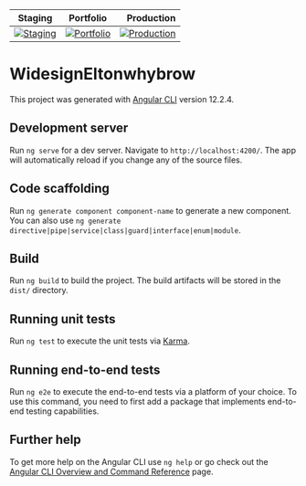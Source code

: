 
|Staging         |Portfolio          |Production       |
| -------------- |:-----------------:| ---------------:|
| [![Staging](https://github.com/EltonWhybrow/widesign-eltonwhybrow/actions/workflows/staging_release.yml/badge.svg?branch=staging)](https://github.com/EltonWhybrow/widesign-eltonwhybrow/actions/workflows/staging_release.yml)|  [![Portfolio](https://github.com/EltonWhybrow/widesign-eltonwhybrow/actions/workflows/portfolio_release.yml/badge.svg?branch=portfolio)](https://github.com/EltonWhybrow/widesign-eltonwhybrow/actions/workflows/portfolio_release.yml) | [![Production](https://github.com/EltonWhybrow/widesign-eltonwhybrow/actions/workflows/prod_release.yml/badge.svg)](https://github.com/EltonWhybrow/widesign-eltonwhybrow/actions/workflows/prod_release.yml) |

# WidesignEltonwhybrow

This project was generated with [Angular CLI](https://github.com/angular/angular-cli) version 12.2.4.

## Development server

Run `ng serve` for a dev server. Navigate to `http://localhost:4200/`. The app will automatically reload if you change any of the source files.

## Code scaffolding

Run `ng generate component component-name` to generate a new component. You can also use `ng generate directive|pipe|service|class|guard|interface|enum|module`.

## Build

Run `ng build` to build the project. The build artifacts will be stored in the `dist/` directory.

## Running unit tests

Run `ng test` to execute the unit tests via [Karma](https://karma-runner.github.io).

## Running end-to-end tests

Run `ng e2e` to execute the end-to-end tests via a platform of your choice. To use this command, you need to first add a package that implements end-to-end testing capabilities.

## Further help

To get more help on the Angular CLI use `ng help` or go check out the [Angular CLI Overview and Command Reference](https://angular.io/cli) page.
